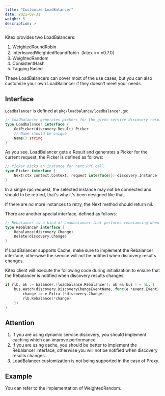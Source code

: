 ```yaml
---
title: "Customize LoadBalancer"
date: 2021-08-31
weight: 5
description: >
---
```


Kitex provides two LoadBalancers:

1. WeightedRoundRobin
2. InterleavedWeightedRoundRobin（kitex >= v0.7.0）
3. WeightedRandom
4. ConsistentHash
5. Tagging Based

These LoadBalancers can cover most of the use cases, but you can also customize your own LoadBalancer if they doesn't meet your needs.

## Interface

`Loadbalancer` is defined at `pkg/loadbalance/loadbalancer.go`:

```go
// Loadbalancer generates pickers for the given service discovery result.
type Loadbalancer interface {
	GetPicker(discovery.Result) Picker
    // Name should be unique
    Name() string
}
```

As you see, LoadBalancer gets a Result and generates a Picker for the current request, the Picker is defined as follows:

```go
// Picker picks an instance for next RPC call.
type Picker interface {
	Next(ctx context.Context, request interface{}) discovery.Instance
}
```

In a single rpc request, the selected instance may not be connected and should to be retried, that's why it's been designed like that.

If there are no more instances to retry, the Next method should return nil.

There are another special interface, defined as follows:

```go
// Rebalancer is a kind of Loadbalancer that performs rebalancing when the result of service discovery changes.
type Rebalancer interface {
	Rebalance(discovery.Change)
	Delete(discovery.Change)
}
```

If LoadBalancer supports Cache, make sure to implement the Rebalancer interface, otherwise the service will not be notified when discovery results changes.

Kitex client will execute the following code during initialization to ensure that the Rebalancer is notified when discovery results changes.

```go
if rlb, ok := balancer.(loadbalance.Rebalancer); ok && bus ! = nil {
    bus.Watch(discovery.DiscoveryChangeEventName, func(e *event.Event) {
        change := e.Extra.(*discovery.Change)
        rlb.Rebalance(*change)
    })
}
```

## Attention

1. If you are using dynamic service discovery, you should implement caching which can improve performance.
2. If you are using cache, you should be better to implement the Rebalancer interface, otherwise you will not be notified when discovery results changes.
3. LoadBalancer customization is not being supported in the case of Proxy.

## Example

You can refer to the implementation of WeightedRandom.
